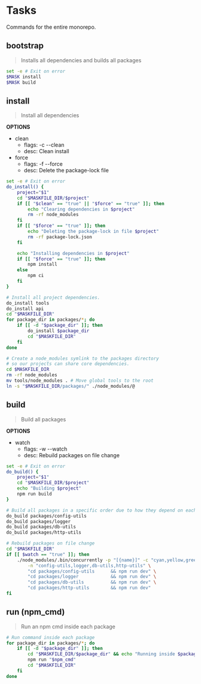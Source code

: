 # Tasks

Commands for the entire monorepo.





## bootstrap
> Installs all dependencies and builds all packages

~~~bash
set -e # Exit on error
$MASK install
$MASK build
~~~





## install
> Install all dependencies

**OPTIONS**
* clean
    * flags: -c --clean
    * desc: Clean install
* force
    * flags: -f --force
    * desc: Delete the package-lock file

~~~bash
set -e # Exit on error
do_install() {
    project="$1"
    cd "$MASKFILE_DIR/$project"
    if [[ "$clean" == "true" || "$force" == "true" ]]; then
        echo "Clearing dependencies in $project"
        rm -rf node_modules
    fi
    if [[ "$force" == "true" ]]; then
        echo "Deleting the package-lock in file $project"
        rm -rf package-lock.json
    fi

    echo "Installing dependencies in $project"
    if [[ "$force" == "true" ]]; then
        npm install
    else
        npm ci
    fi
}

# Install all project dependencies.
do_install tools
do_install api
cd "$MASKFILE_DIR"
for package_dir in packages/*; do
    if [[ -d "$package_dir" ]]; then
        do_install $package_dir
        cd "$MASKFILE_DIR"
    fi
done

# Create a node_modules symlink to the packages directory
# so our projects can share core dependencies.
cd $MASKFILE_DIR
rm -rf node_modules
mv tools/node_modules . # Move global tools to the root
ln -s "$MASKFILE_DIR/packages/" ./node_modules/@
~~~





## build
> Build all packages


**OPTIONS**
* watch
    * flags: -w --watch
    * desc: Rebuild packages on file change

~~~bash
set -e # Exit on error
do_build() {
    project="$1"
    cd "$MASKFILE_DIR/$project"
    echo "Building $project"
    npm run build
}

# Build all packages in a specific order due to how they depend on each other.
do_build packages/config-utils
do_build packages/logger
do_build packages/db-utils
do_build packages/http-utils

# Rebuild packages on file change
cd "$MASKFILE_DIR"
if [[ $watch == "true" ]]; then
    ./node_modules/.bin/concurrently -p "[{name}]" -c "cyan,yellow,green,red" \
        -n "config-utils,logger,db-utils,http-utils" \
        "cd packages/config-utils      && npm run dev" \
        "cd packages/logger            && npm run dev" \
        "cd packages/db-utils          && npm run dev" \
        "cd packages/http-utils        && npm run dev"
fi
~~~





## run (npm_cmd)
> Run an npm cmd inside each package

~~~bash
# Run command inside each package
for package_dir in packages/*; do
    if [[ -d "$package_dir" ]]; then
        cd "$MASKFILE_DIR/$package_dir" && echo "Running inside $package_dir"
        npm run "$npm_cmd"
        cd "$MASKFILE_DIR"
    fi
done
~~~
